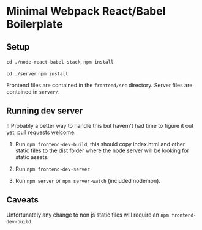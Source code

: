 # Minimal Webpack React/Babel Boilerplate

## Setup
`cd ./node-react-babel-stack`,
`npm install`

`cd ./server`
`npm install`

Frontend files are contained in the `frontend/src` directory.
Server files are contained in `server/`.

## Running dev server
!! Probably a better way to handle this but havem't had time to figure it out yet, pull requests welcome.

1. Run `npm frontend-dev-build`, this should copy index.html and other static files to the dist folder where the node server will be looking for static assets.

2. Run `npm frontend-dev-server`

3. Run `npm server` or `npm server-watch` (included nodemon).

## Caveats
Unfortunately any change to non js static files will require an `npm frontend-dev-build`.